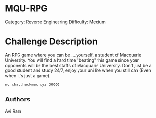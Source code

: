 # MQU-RPG
Category: Reverse Engineering
Difficulty: Medium

# Challenge Description
An RPG game where you can be ....yourself, a student of Macquarie University. You will find a hard time "beating" this game since your opponents will be the best staffs of Macquarie University. 
Don't just be a good student and study 24/7, enjoy your uni life when you still can (Even when it's just a game).

`nc chal.hackmac.xyz 30001`

## Authors

Avi Ram
